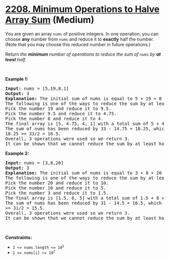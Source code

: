 # [2208. Minimum Operations to Halve Array Sum][link] (Medium)

[link]: https://leetcode.com/problems/minimum-operations-to-halve-array-sum/

<p>You are given an array <code>nums</code> of positive integers. In one operation, you can choose
<strong>any</strong> number from <code>nums</code> and reduce it to <strong>exactly</strong> half
the number. (Note that you may choose this reduced number in future operations.)</p>

<p>Return<em> the <strong>minimum</strong> number of operations to reduce the sum of
</em><code>nums</code><em> by <strong>at least</strong> half.</em></p>

<p>&nbsp;</p>
<p><strong class="example">Example 1:</strong></p>

<pre>
<strong>Input:</strong> nums = [5,19,8,1]
<strong>Output:</strong> 3
<strong>Explanation:</strong> The initial sum of nums is equal to 5 + 19 + 8 + 1 = 33.
The following is one of the ways to reduce the sum by at least half:
Pick the number 19 and reduce it to 9.5.
Pick the number 9.5 and reduce it to 4.75.
Pick the number 8 and reduce it to 4.
The final array is [5, 4.75, 4, 1] with a total sum of 5 + 4.75 + 4 + 1 = 14.75. 
The sum of nums has been reduced by 33 - 14.75 = 18.25, which is at least half of the initial sum,
18.25 &gt;= 33/2 = 16.5.
Overall, 3 operations were used so we return 3.
It can be shown that we cannot reduce the sum by at least half in less than 3 operations.
</pre>

<p><strong class="example">Example 2:</strong></p>

<pre>
<strong>Input:</strong> nums = [3,8,20]
<strong>Output:</strong> 3
<strong>Explanation:</strong> The initial sum of nums is equal to 3 + 8 + 20 = 31.
The following is one of the ways to reduce the sum by at least half:
Pick the number 20 and reduce it to 10.
Pick the number 10 and reduce it to 5.
Pick the number 3 and reduce it to 1.5.
The final array is [1.5, 8, 5] with a total sum of 1.5 + 8 + 5 = 14.5. 
The sum of nums has been reduced by 31 - 14.5 = 16.5, which is at least half of the initial sum, 16.5
&gt;= 31/2 = 15.5.
Overall, 3 operations were used so we return 3.
It can be shown that we cannot reduce the sum by at least half in less than 3 operations.
</pre>

<p>&nbsp;</p>
<p><strong>Constraints:</strong></p>

<ul>
	<li><code>1 &lt;= nums.length &lt;= 10<sup>5</sup></code></li>
	<li><code>1 &lt;= nums[i] &lt;= 10<sup>7</sup></code></li>
</ul>
